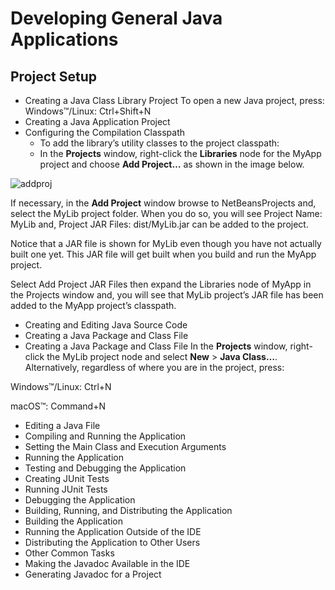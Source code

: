 # Developing General Java Applications
## Project Setup
- Creating a Java Class Library Project
  To open a new Java project, press:
Windows™/Linux: Ctrl+Shift+N
- Creating a Java Application Project
- Configuring the Compilation Classpath
  - To add the library’s utility classes to the project classpath:
  - In the **Projects** window, right-click the **Libraries** node for the MyApp project and choose **Add Project…** as shown in the image below.

![addproj]()

If necessary, in the **Add Project** window browse to NetBeansProjects and, select the MyLib project folder. When you do so, you will see Project Name: MyLib and, Project JAR Files: dist/MyLib.jar can be added to the project.

Notice that a JAR file is shown for MyLib even though you have not actually built one yet. This JAR file will get built when you build and run the MyApp project.

Select Add Project JAR Files then expand the Libraries node of MyApp in the Projects window and, you will see that MyLib project’s JAR file has been added to the MyApp project’s classpath.

- Creating and Editing Java Source Code
- Creating a Java Package and Class File
- Creating a Java Package and Class File
In the **Projects** window, right-click the MyLib project node and select **New** > **Java Class…**. Alternatively, regardless of where you are in the project, press:

Windows™/Linux: Ctrl+N

macOS™: Command+N
 

- Editing a Java File
- Compiling and Running the Application
- Setting the Main Class and Execution Arguments
- Running the Application
- Testing and Debugging the Application
- Creating JUnit Tests
- Running JUnit Tests
- Debugging the Application
- Building, Running, and Distributing the Application
- Building the Application
- Running the Application Outside of the IDE
- Distributing the Application to Other Users
- Other Common Tasks
- Making the Javadoc Available in the IDE
- Generating Javadoc for a Project

